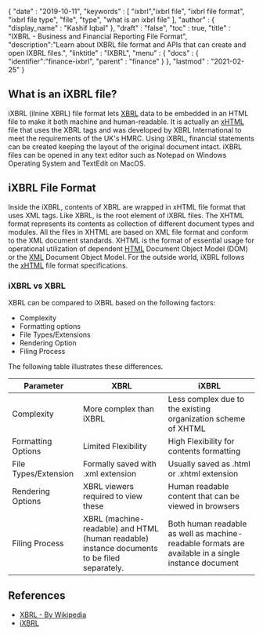 {
  "date" : "2019-10-11",
  "keywords" : [ "ixbrl","ixbrl file", "ixbrl file format", "ixbrl file type", "file", "type", "what is an ixbrl file" ],
  "author" : {
    "display_name" : "Kashif Iqbal"
  },
  "draft" : "false",
  "toc" : true,
  "title" : "IXBRL - Business and Financial Reporting File Format",
  "description":"Learn about IXBRL file format and APIs that can create and open IXBRL files.",
  "linktitle" : "IXBRL",
  "menu" : {
    "docs" : {
      "identifier":"finance-ixbrl",
      "parent" : "finance"
    }
  },
  "lastmod" : "2021-02-25"
}

## What is an iXBRL file?

iXBRL (ilnine XBRL) file format lets [XBRL](/finance/xbrl/) data to be embedded in an HTML file to make it both machine and human-readable. It is actually an [xHTML](/web/xhtml/) file that uses the XBRL tags and was developed by XBRL International to meet the requirements of the UK's HMRC. Using iXBRL, financial statements can be created keeping the layout of the original document intact. iXBRL files can be opened in any text editor such as Notepad on Windows Operating System and TextEdit on MacOS.

## iXBRL File Format

Inside the iXBRL, contents of XBRL are wrapped in xHTML file format that uses XML tags. Like XBRL, <xbrl> is the root element of iXBRL files. The XHTML format represents its contents as collection of different document types and modules. All the files in XHTML are based on XML file format and conform to the XML document standards. XHTML is the format of essential usage for operational utilization of dependent [HTML](/web/html/) Document Object Model (DOM) or the [XML](/web/xml/) Document Object Model. For the outside world, iXBRL follows the [xHTML](/web/xhtml/) file format specifications.

### iXBRL vs XBRL

XBRL can be compared to iXBRL based on the following factors:

 * Complexity
 * Formatting options
 * File Types/Extensions
 * Rendering Option
 * Filing Process

The following table illustrates these differences.

|Parameter|XBRL|iXBRL|
---|---|---|
|Complexity|More complex than iXBRL|Less complex due to the existing organization scheme of XHTML|
|Formatting Options|Limited Flexibility|High Flexibility for contents formatting|
|File Types/Extension|Formally saved with .xml extension|Usually saved as .html or .xhtml extension|
|Rendering Options|XBRL viewers required to view these|Human readable content that can be viewed in browsers|
|Filing Process| XBRL (machine-readable) and HTML (human readable) instance documents to be filed separately.|Both human readable as well as machine-readable formats are available in a single instance document|

## References

* [XBRL - By Wikipedia](https://en.wikipedia.org/wiki/XBRL)
* [iXBRL](https://www.xbrl.org/the-standard/what/ixbrl/)
